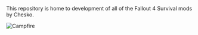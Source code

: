 This repository is home to development of all of the Fallout 4 Survival mods by Chesko.

![Campfire](http://i.imgur.com/P0CxWke.png)